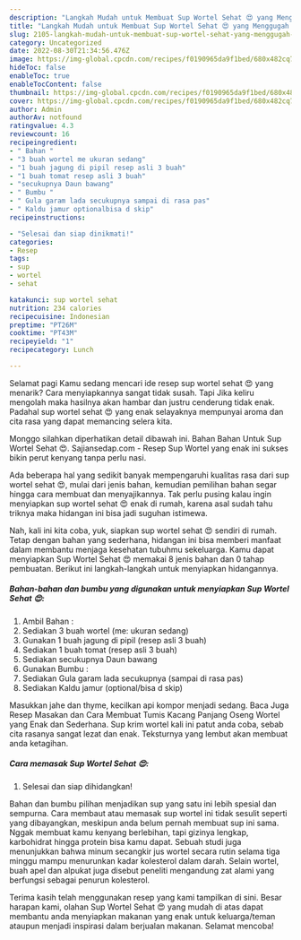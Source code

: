 ```yaml
---
description: "Langkah Mudah untuk Membuat Sup Wortel Sehat 😍 yang Menggugah Selera "
title: "Langkah Mudah untuk Membuat Sup Wortel Sehat 😍 yang Menggugah Selera "
slug: 2105-langkah-mudah-untuk-membuat-sup-wortel-sehat-yang-menggugah-selera
category: Uncategorized
date: 2022-08-30T21:34:56.476Z
image: https://img-global.cpcdn.com/recipes/f0190965da9f1bed/680x482cq70/sup-wortel-sehat-foto-resep-utama.jpg
hideToc: false
enableToc: true
enableTocContent: false
thumbnail: https://img-global.cpcdn.com/recipes/f0190965da9f1bed/680x482cq70/sup-wortel-sehat-foto-resep-utama.jpg
cover: https://img-global.cpcdn.com/recipes/f0190965da9f1bed/680x482cq70/sup-wortel-sehat-foto-resep-utama.jpg
author: Admin
authorAv: notfound
ratingvalue: 4.3
reviewcount: 16
recipeingredient:
- " Bahan "
- "3 buah wortel me ukuran sedang"
- "1 buah jagung di pipil resep asli 3 buah"
- "1 buah tomat resep asli 3 buah"
- "secukupnya Daun bawang"
- " Bumbu "
- " Gula garam lada secukupnya sampai di rasa pas"
- " Kaldu jamur optionalbisa d skip"
recipeinstructions:

- "Selesai dan siap dinikmati!"
categories:
- Resep
tags:
- sup
- wortel
- sehat

katakunci: sup wortel sehat 
nutrition: 234 calories
recipecuisine: Indonesian
preptime: "PT26M"
cooktime: "PT43M"
recipeyield: "1"
recipecategory: Lunch

---
```



Selamat pagi Kamu sedang mencari ide resep sup wortel sehat 😍 yang menarik? Cara menyiapkannya sangat tidak susah. Tapi Jika keliru mengolah maka hasilnya akan hambar dan justru cenderung tidak enak. Padahal sup wortel sehat 😍 yang enak selayaknya mempunyai aroma dan cita rasa yang dapat memancing selera kita.


Monggo silahkan diperhatikan detail dibawah ini. Bahan Bahan Untuk Sup Wortel Sehat 😍. Sajiansedap.com - Resep Sup Wortel yang enak ini sukses bikin perut kenyang tanpa perlu nasi.

Ada beberapa hal yang sedikit banyak mempengaruhi kualitas rasa dari sup wortel sehat 😍, mulai dari jenis bahan, kemudian pemilihan bahan segar hingga cara membuat dan menyajikannya. Tak perlu pusing kalau ingin menyiapkan sup wortel sehat 😍 enak di rumah, karena asal sudah tahu triknya maka hidangan ini bisa jadi suguhan istimewa.


Nah, kali ini kita coba, yuk, siapkan sup wortel sehat 😍 sendiri di rumah. Tetap dengan bahan yang sederhana, hidangan ini bisa memberi manfaat dalam membantu menjaga kesehatan tubuhmu sekeluarga. Kamu dapat menyiapkan Sup Wortel Sehat 😍 memakai 8 jenis bahan dan 0 tahap pembuatan. Berikut ini langkah-langkah untuk menyiapkan hidangannya.

<!--inarticleads1-->

##### Bahan-bahan dan bumbu yang digunakan untuk menyiapkan Sup Wortel Sehat 😍:

1. Ambil  Bahan :
1. Sediakan 3 buah wortel (me: ukuran sedang)
1. Gunakan 1 buah jagung di pipil (resep asli 3 buah)
1. Sediakan 1 buah tomat (resep asli 3 buah)
1. Sediakan secukupnya Daun bawang
1. Gunakan  Bumbu :
1. Sediakan  Gula garam lada secukupnya (sampai di rasa pas)
1. Sediakan  Kaldu jamur (optional/bisa d skip)


Masukkan jahe dan thyme, kecilkan api kompor menjadi sedang. Baca Juga Resep Masakan dan Cara Membuat Tumis Kacang Panjang Oseng Wortel yang Enak dan Sederhana. Sup krim wortel kali ini patut anda coba, sebab cita rasanya sangat lezat dan enak. Teksturnya yang lembut akan membuat anda ketagihan. 

<!--inarticleads2-->

##### Cara memasak Sup Wortel Sehat 😍:


1. Selesai dan siap dihidangkan!

Bahan dan bumbu pilihan menjadikan sup yang satu ini lebih spesial dan sempurna. Cara membaut atau memasak sup wortel ini tidak sesulit seperti yang dibayangkan, meskipun anda belum pernah membuat sup ini sama. Nggak membuat kamu kenyang berlebihan, tapi gizinya lengkap, karbohidrat hingga protein bisa kamu dapat. Sebuah studi juga menunjukkan bahwa minum secangkir jus wortel secara rutin selama tiga minggu mampu menurunkan kadar kolesterol dalam darah. Selain wortel, buah apel dan alpukat juga disebut peneliti mengandung zat alami yang berfungsi sebagai penurun kolesterol. 

Terima kasih telah menggunakan resep yang kami tampilkan di sini. Besar harapan kami, olahan Sup Wortel Sehat 😍 yang mudah di atas dapat membantu anda menyiapkan makanan yang enak untuk keluarga/teman ataupun menjadi inspirasi dalam berjualan makanan. Selamat mencoba!
